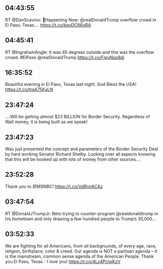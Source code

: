 ## 04:43:55
RT @DanScavino: 🚨Happening Now: @realDonaldTrump overflow crowd in El Paso, Texas.... https://t.co/kqyDC66qRA
## 04:45:41
RT @IngrahamAngle: It was 45 degrees outside and this was the overflow crowd. #ElPaso @realDonaldTrump https://t.co/FipvNxp8di
## 16:35:52
Beautiful evening in El Paso, Texas last night. God Bless the USA! https://t.co/trqA75KxLN
## 23:47:24
....Will be getting almost $23 BILLION for Border Security. Regardless of Wall money, it is being built as we speak!
## 23:47:23
Was just presented the concept and parameters of the Border Security Deal by hard working Senator Richard Shelby. Looking over all aspects knowing that this will be hooked up with lots of money from other sources....
## 23:52:28
Thank you to @MSNBC! https://t.co/VdRnirACAz
## 03:47:54
RT @DonaldJTrumpJr: Beto trying to counter-program @realdonaldtrump in his hometown and only drawing a few hundred people to Trump’s 35,000…
## 03:52:33
We are fighting for all Americans, from all backgrounds, of every age, race, religion, birthplace, color &amp; creed. Our agenda is NOT a partisan agenda – it is the mainstream, common sense agenda of the American People. Thank you El Paso, Texas - I love you! https://t.co/4Lz4PUwKzV
